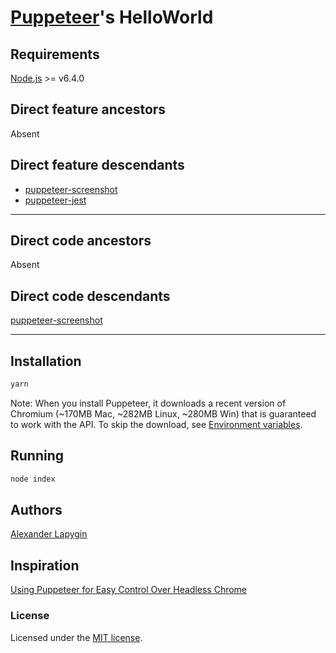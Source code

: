 # [Puppeteer](https://github.com/GoogleChrome/puppeteer)'s HelloWorld

## Requirements

[Node.js](https://nodejs.org/en/download/package-manager/) >= v6.4.0

## Direct feature ancestors

Absent

## Direct feature descendants

* [puppeteer-screenshot](https://github.com/softspider/puppeteer-screenshot)
* [puppeteer-jest](https://github.com/softspider/puppeteer-jest)

---

## Direct code ancestors

Absent

## Direct code descendants

[puppeteer-screenshot](https://github.com/softspider/puppeteer-screenshot)

---

## Installation

```sh
yarn
```

Note: When you install Puppeteer, it downloads a recent version of Chromium (~170MB Mac, ~282MB Linux, ~280MB Win) that is guaranteed to work with the API. To skip the download, see [Environment variables](https://github.com/GoogleChrome/puppeteer/blob/v1.15.0/docs/api.md#environment-variables).

## Running

```sh
node index
```

## Authors

[Alexander Lapygin](https://github.com/AlexanderLapygin)

## Inspiration

[Using Puppeteer for Easy Control Over Headless Chrome](https://alligator.io/tooling/puppeteer/)

### License

Licensed under the [MIT license](./LICENSE).
